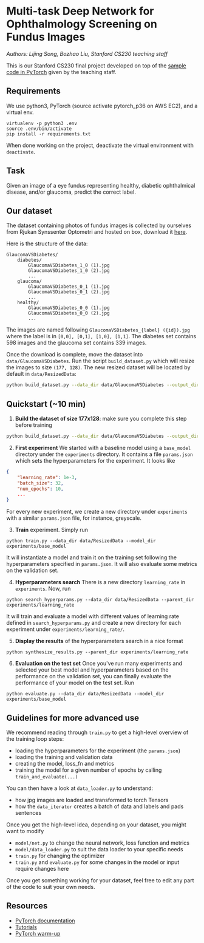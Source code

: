 # Multi-task Deep Network for Ophthalmology Screening on Fundus Images

*Authors: Lijing Song, Bozhao Liu, Stanford CS230 teaching staff*

This is our Stanford CS230 final project developed on top of the [sample code in PyTorch](https://github.com/cs230-stanford/cs230-code-examples) given by the teaching staff.

## Requirements

We use python3, PyTorch (source activate pytorch_p36 on AWS EC2), and a virtual env.

```
virtualenv -p python3 .env
source .env/bin/activate
pip install -r requirements.txt
```

When done working on the project, deactivate the virtual environment with `deactivate`.

## Task

Given an image of a eye fundus representing healthy, diabetic ophthalmical disease, and/or glaucoma, predict the correct label.

## Our dataset

The dataset containing photos of fundus images is collected by ourselves from Rjukan Synssenter Optometri and hosted on box, download it [here][GlaucomaVSDiabetes].

Here is the structure of the data:
```
GlaucomaVSDiabetes/
    diabetes/
        GlaucomaVSDiabetes_1_0 (1).jpg
        GlaucomaVSDiabetes_1_0 (2).jpg
        ...
    glaucoma/
        GlaucomaVSDiabetes_0_1 (1).jpg
        GlaucomaVSDiabetes_0_1 (2).jpg
        ...
    healthy/
        GlaucomaVSDiabetes_0_0 (1).jpg
        GlaucomaVSDiabetes_0_0 (2).jpg
        ...
```

The images are named following `GlaucomaVSDiabetes_{label} ({id}).jpg` where the label is in `[0,0], [0,1], [1,0], [1,1]`.
The diabetes set contains 598 images and the glaucoma set contains 339 images.

Once the download is complete, move the dataset into `data/GlaucomaVSDiabetes`.
Run the script `build_dataset.py` which will resize the images to size `(177, 128)`. The new resized dataset will be located by default in `data/ResizedData`:

```bash
python build_dataset.py --data_dir data/GlaucomaVSDiabetes --output_dir data/ResizedData
```

## Quickstart (~10 min)

1. __Build the dataset of size 177x128__: make sure you complete this step before training
```bash
python build_dataset.py --data_dir data/GlaucomaVSDiabetes --output_dir data/ResizedData
```

2. __First experiment__ We started with a baseline model using a `base_model` directory under the `experiments` directory. It contains a file `params.json` which sets the hyperparameters for the experiment. It looks like
```json
{
    "learning_rate": 1e-3,
    "batch_size": 32,
    "num_epochs": 10,
    ...
}
```
For every new experiment, we create a new directory under `experiments` with a similar `params.json` file, for instance, greyscale.

3. __Train__ experiment. Simply run
```
python train.py --data_dir data/ResizedData --model_dir experiments/base_model
```
It will instantiate a model and train it on the training set following the hyperparameters specified in `params.json`. It will also evaluate some metrics on the validation set.

4. __Hyperparameters search__ There is a new directory `learning_rate` in `experiments`. Now, run
```
python search_hyperparams.py --data_dir data/ResizedData --parent_dir experiments/learning_rate
```
It will train and evaluate a model with different values of learning rate defined in `search_hyperparams.py` and create a new directory for each experiment under `experiments/learning_rate/`.

5. __Display the results__ of the hyperparameters search in a nice format
```
python synthesize_results.py --parent_dir experiments/learning_rate
```

6. __Evaluation on the test set__ Once you've run many experiments and selected your best model and hyperparameters based on the performance on the validation set, you can finally evaluate the performance of your model on the test set. Run
```
python evaluate.py --data_dir data/ResizedData --model_dir experiments/base_model
```


## Guidelines for more advanced use

We recommend reading through `train.py` to get a high-level overview of the training loop steps:
- loading the hyperparameters for the experiment (the `params.json`)
- loading the training and validation data
- creating the model, loss_fn and metrics
- training the model for a given number of epochs by calling `train_and_evaluate(...)`

You can then have a look at `data_loader.py` to understand:
- how jpg images are loaded and transformed to torch Tensors
- how the `data_iterator` creates a batch of data and labels and pads sentences

Once you get the high-level idea, depending on your dataset, you might want to modify
- `model/net.py` to change the neural network, loss function and metrics
- `model/data_loader.py` to suit the data loader to your specific needs
- `train.py` for changing the optimizer
- `train.py` and `evaluate.py` for some changes in the model or input require changes here

Once you get something working for your dataset, feel free to edit any part of the code to suit your own needs.

## Resources

- [PyTorch documentation](http://pytorch.org/docs/0.3.0/)
- [Tutorials](http://pytorch.org/tutorials/)
- [PyTorch warm-up](https://github.com/jcjohnson/pytorch-examples)

[GlaucomaVSDiabetes]: https://stanford.box.com/s/36h81ro7i87zxcafqbbphxksc1pdduj3
